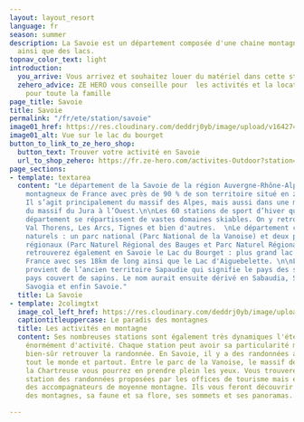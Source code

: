 ```yaml
---
layout: layout_resort
language: fr
season: summer
description: La Savoie est un département composée d'une chaine montagneuse incroyable
  ainsi que des lacs.
topnav_color_text: light
introduction:
  you_arrive: Vous arrivez et souhaitez louer du matériel dans cette station.
  zehero_advice: ZE HERO vous conseille pour  les activités et la location des équipements
    pour toute la famille
page_title: Savoie
title: Savoie
permalink: "/fr/ete/station/savoie"
image01_href: https://res.cloudinary.com/deddrj0yb/image/upload/v1642749757/website/summer/mercvrie-YlWgxkbP_pY-unsplash_yves5y.jpg
image01_alt: Vue sur le lac du bourget
button_to_link_to_ze_hero_shop:
  button_text: Trouver votre activité en Savoie
  url_to_shop_zehero: https://fr.ze-hero.com/activites-Outdoor?station=Savoie+%2873%29&calessonstype=all&catypegenderlistsummer=all&calessonsactivitytype=Ski&start-date=12%2F12%2F2021
page_sections:
- template: textarea
  content: "Le département de la Savoie de la région Auvergne-Rhône-Alpes est le plus
    montagneux de France avec près de 90 % de son territoire situé en zone de montagne.
    Il s’agit principalement du massif des Alpes, mais aussi dans une moindre mesure
    du massif du Jura à l’Ouest.\n\nLes 60 stations de sport d’hiver que compte le
    département se répartissent de vastes domaines skiables. On y retrouve Courchevel,
    Val Thorens, Les Arcs, Tignes et bien d'autres.  \nLe département compte 3 parcs
    naturels : un parc national (Parc National de la Vanoise) et deux parcs naturels
    régionaux (Parc Naturel Régional des Bauges et Parc Naturel Régional de Chartreuse).\n\nVous
    retrouverez également en Savoie le Lac du Bourget : plus grand lac naturel de
    France avec ses 18km de long ainsi que le Lac d'Aiguebelette. \n\nLe nom Savoie
    provient de l’ancien territoire Sapaudie qui signifie le pays des sapins ou le
    pays couvert de sapins. Le nom aurait ensuite dérivé en Sabaudia, Sabogla, Saboia,
    Savogia et enfin Savoie."
  title: La Savoie
- template: 2colimgtxt
  image_col_left_href: https://res.cloudinary.com/deddrj0yb/image/upload/v1642749751/website/summer/mac-bart-du-Jpr2srDU-unsplash_jbha8f.jpg
  captiontitleuppercase: Le paradis des montagnes
  title: Les activités en montagne
  content: Ses nombreuses stations sont également très dynamiques l'été et proposent
    énormément d'activité. Chaque station peut avoir sa particularité mais vous allez
    bien-sûr retrouver la randonnée. En Savoie, il y a des randonnées absolument pour
    tout le monde et partout. Entre le parc de la Vanoise, le massif des Bauges et
    la Chartreuse vous pourrez en prendre plein les yeux. Vous trouverez dans chaque
    station des randonnées proposées par les offices de tourisme mais également par
    des accompagnateurs de moyenne montagne. Ils vous feront découvrir les secrets
    des montagnes, sa faune et sa flore, ses sommets et ses panoramas.

---
```


